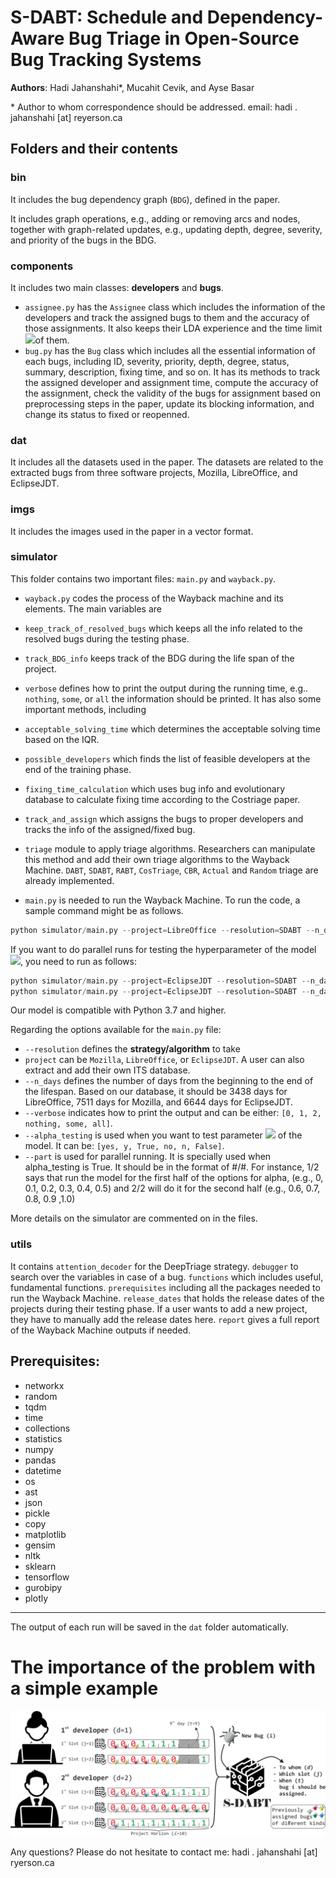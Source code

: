 # S-DABT: Schedule and Dependency-Aware Bug Triage in Open-Source Bug Tracking Systems

**Authors**: Hadi Jahanshahi*, Mucahit Cevik, and Ayse Basar

\* Author to whom correspondence should be addressed. email: hadi . jahanshahi [at] reyerson.ca

## Folders and their contents 

### bin
It includes the bug dependency graph (`BDG`), defined in the paper. 

It includes graph operations, e.g., adding or removing arcs and nodes, together with graph-related updates, e.g., updating depth, degree, severity, and priority of the bugs in the BDG.

### components
It includes two main classes: **developers** and **bugs**. 
* `assignee.py` has the `Assignee` class which includes the information of the developers and track the assigned bugs to them and the accuracy of those assignments. It also keeps their LDA experience and the time limit <img src="https://render.githubusercontent.com/render/math?math=L">of them.
* `bug.py` has the `Bug` class which includes all the essential information of each bugs, including ID, severity, priority, depth, degree, status, summary, description, fixing time, and so on. It has its methods to track the assigned developer and assignment time, compute the accuracy of the assignment, check the validity of the bugs for assignment based on preprocessing steps in the paper, update its blocking information, and change its status to fixed or reopenned. 


### dat
It includes all the datasets used in the paper. The datasets are related to the extracted bugs from three software projects, Mozilla, LibreOffice, and EclipseJDT.

### imgs
It includes the images used in the paper in a vector format.

### simulator
This folder contains two important files: `main.py` and `wayback.py`.

*  `wayback.py` codes the process of the Wayback machine and its elements. The main variables are
  *  `keep_track_of_resolved_bugs` which keeps all the info related to the resolved bugs during the testing phase.
  *  `track_BDG_info` keeps track of the BDG during the life span of the project.
  *  `verbose` defines how to print the output during the running time, e.g.. `nothing`, `some`, or `all` the information should be printed.
  It has also some important methods, including
  * `acceptable_solving_time` which determines the acceptable solving time based on the IQR.
  * `possible_developers` which finds the list of feasible developers at the end of the training phase.
  * `fixing_time_calculation` which uses bug info and evolutionary database to calculate fixing time according to the Costriage paper.
  * `track_and_assign` which assigns the bugs to proper developers and tracks the info of the assigned/fixed bug.
  * `triage` module to apply triage algorithms. Researchers can manipulate this method and add their own triage algorithms to the Wayback Machine. `DABT`, `SDABT`, `RABT`, `CosTriage`, `CBR`, `Actual` and `Random` triage are already implemented.

* `main.py` is needed to run the Wayback Machine. 
To run the code, a sample command might be as follows. 

```python
python simulator/main.py --project=LibreOffice --resolution=SDABT --n_days=3438  --verbose=0
```

If you want to do parallel runs for testing the hyperparameter of the model <img src="https://render.githubusercontent.com/render/math?math=\alpha">, you need to run as follows:
```python
python simulator/main.py --project=EclipseJDT --resolution=SDABT --n_days=6644 --alpha_testing=yes --part=1/2
python simulator/main.py --project=EclipseJDT --resolution=SDABT --n_days=6644 --alpha_testing=yes --part=2/2
```

Our model is compatible with Python 3.7 and higher.

Regarding the options available for the `main.py` file:
  * `--resolution` defines the **strategy/algorithm** to take
  * `project` can be `Mozilla`, `LibreOffice`, or `EclipseJDT`. A user can also extract and add their own ITS database. 
  * `--n_days` defines the number of days from the beginning to the end of the lifespan. Based on our database, it should be 3438 days for LibreOffice,  7511 days for Mozilla, and 6644 days for EclipseJDT.
  * `--verbose` indicates how to print the output and can be either: ```[0, 1, 2, nothing, some, all]```.
  * `--alpha_testing` is used when you want to test parameter <img src="https://render.githubusercontent.com/render/math?math=\alpha"> of the model. It can be: ```[yes, y, True, no, n, False]```.
  * `--part` is used for parallel running. It is specially used when alpha_testing is True. It should be in the format of #/#. For instance, 1/2 says that run the model for the first half of the options for alpha, (e.g., 0, 0.1, 0.2, 0.3, 0.4, 0.5) and 2/2 will do it for the second half (e.g., 0.6, 0.7, 0.8, 0.9 ,1.0)

More details on the simulator are commented on in the files.

### utils
It contains `attention_decoder` for the DeepTriage strategy. `debugger` to search over the variables in case of a bug. `functions` which includes useful, fundamental functions. `prerequisites` including all the packages needed to run the Wayback Machine. `release_dates` that holds the release dates of the projects during their testing phase. If a user wants to add a new project, they have to manually add the release dates here. `report` gives a full report of the Wayback Machine outputs if needed.


## Prerequisites:
 * networkx 
 * random
 * tqdm
 * time
 * collections
 * statistics
 * numpy
 * pandas
 * datetime
 * os
 * ast
 * json
 * pickle
 * copy
 * matplotlib
 * gensim 
 * nltk 
 * sklearn 
 * tensorflow
 * gurobipy 
 * plotly

____________
The output of each run will be saved in the `dat` folder automatically. 


# The importance of the problem with a simple example

![Developers' schedule](https://raw.githubusercontent.com/HadiJahanshahi/SDABT/main/imgs/Schedule-slot-developers.png)

Any questions? Please do not hesitate to contact me: hadi . jahanshahi [at] ryerson.ca
